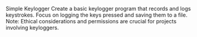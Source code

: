 Simple Keylogger
Create a basic keylogger program that records and logs keystrokes. Focus on logging the keys pressed and saving them to a file.
Note: Ethical considerations and permissions are crucial for projects involving keyloggers.
